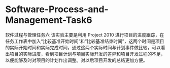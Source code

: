 # Software-Process-and-Management-Task6
软件过程与管理任务六
该实验主要是利用 Project 2010 进行项目的进度跟踪，在任务工作表中加入“比较基准开始时间”和“比较基准结束时间”，这两个时间是项目的实际开始时间和实际完成时间，通过这两个实际时间与计划事件做比较，可以看出项目的实际进度，看到项目计划与项目实际开发的差异和项目开发过程的不足，以便能够及时对项目的计划作出调整。对以后项目开发的总结更加方便。
